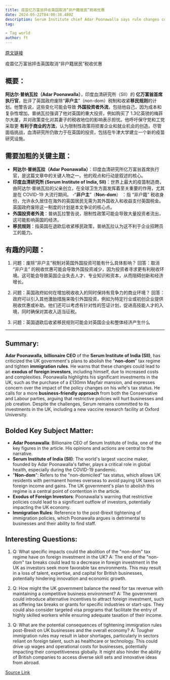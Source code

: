```yaml
---
title: 疫苗亿万富翁抨击英国取消“非户籍居民”税收优惠
date: 2024-05-22T04:00:38.480Z
description: Serum Institute chief Adar Poonawalla says rule changes could make foreign investors ‘stay away’
tag: 

- Tag world
author: ft
---
```


[原文链接](https://ft.com/content/5ed43a3c-5728-42c7-848f-6c3d068f0016)

疫苗亿万富翁抨击英国取消“非户籍居民”税收优惠

## 概要： 

**阿达尔·普纳瓦拉（Adar Poonawalla）**，印度血清研究所（SII）的 **亿万富翁首席执行官**，批评了英国政府废除“**非户主**”（non-dom）税制和收紧**移民规则**的计划。他警告说，这些变化可能会导致 **外国投资者外流**，包括他自己，因为成本和复杂性增加。普纳瓦拉强调了他对英国的重大投资，例如购买了 1.3亿英镑的梅菲尔大厦，并对政策变化对其妻子的税收地位的影响表示担忧。他呼吁保守党和工党采取更 **有利于商业的方法**，认为限制性政策将损害企业和就业机会的创造。尽管面临挑战，血清研究所仍致力于在英国的投资，包括在牛津大学建立一个新的疫苗研究设施。 

## 需要加粗的关键主题： 

- **阿达尔·普纳瓦拉（Adar Poonawalla）**：印度血清研究所亿万富翁首席执行官，是这篇文章中的关键人物之一。他的观点和行动是叙述的核心。
- **印度血清研究所 (Serum Institute of India, SII)**：世界上最大的疫苗制造商，由阿达尔·普纳瓦拉的父亲创立，在全球卫生方面发挥着至关重要的作用，尤其是在 COVID-19 大流行期间。
 -“**非户主**”（**Non-dom**） ：指 “非户籍” 税收身份，允许永久居住在海外的英国居民无需为其外国收入和收益支付英国税金。英国政府废除这一制度的计划是本文争论的核心点。
- **外国投资者外流**：普纳瓦拉警告说，限制性政策可能会导致大量投资者流出，这可能影响英国的经济。
 - **移民规则**：指英国在退欧后收紧移民政策，普纳瓦拉认为这不利于企业招聘员工的能力。

## 有趣的问题：

1. 问题：废除“非户主”税制对英国外国投资可能有什么具体影响？ 
   回答：取消 “非户主” 的税收优惠可能会导致外国投资减少，因为投资者寻求更有利税收环境。这可能会导致英国企业失去人才、专业知识和资本，从而阻碍创新和经济增长。

2. 问题：英国政府如何在增加税收收入的同时保持有竞争力的商业环境？ 
   回答：政府可以引入其他激励措施来吸引外国投资，例如为特定行业或初创企业提供税收优惠或补助。他们还可以考虑有针对性的签证计划，促进高技能人才的入境，同时确保对其收入适当征税。

3. 问题：英国退欧后收紧移民规则可能会对英国企业和整体经济产生什么

---

## Summary: 
**Adar Poonawalla**, **billionaire CEO** of the **Serum Institute of India (SII)**, has criticized the UK government's plans to abolish the "**non-dom**" tax regime and tighten **immigration rules**. He warns that these changes could lead to an **exodus of foreign investors**, including himself, due to increased costs and complexities. Poonawalla highlights his significant investments in the UK, such as the purchase of a £130mn Mayfair mansion, and expresses concern over the impact of the policy changes on his wife's tax status. He calls for a more **business-friendly approach** from both the Conservative and Labour parties, arguing that restrictive policies will hurt businesses and job creation. Despite the challenges, Serum remains committed to its investments in the UK, including a new vaccine research facility at Oxford University. 

## Bolded Key Subject Matter: 
- **Adar Poonawalla**: Billionaire CEO of Serum Institute of India, one of the key figures in the article. His opinions and actions are central to the narrative.
- **Serum Institute of India (SII)**: The world's largest vaccine maker, founded by Adar Poonawalla's father, plays a critical role in global health, especially during the COVID-19 pandemic. 
- "**Non-dom**": Refers to the "non-domiciled" tax status, which allows UK residents with permanent homes overseas to avoid paying UK taxes on foreign income and gains. The UK government's plan to abolish this regime is a central point of contention in the article. 
- **Exodus of Foreign Investors**: Poonawalla's warning that restrictive policies could lead to a significant outflow of investors, potentially impacting the UK economy. 
- **Immigration Rules**: Reference to the post-Brexit tightening of immigration policies, which Poonawalla argues is detrimental to businesses and their ability to find staff. 

## Interesting Questions: 

1. Q: What specific impacts could the abolition of the "non-dom" tax regime have on foreign investment in the UK? 
A: The end of the "non-dom" tax breaks could lead to a decrease in foreign investment in the UK as investors seek more favorable tax environments. This may result in a loss of talent, expertise, and capital for British businesses, potentially hindering innovation and economic growth. 

2. Q: How might the UK government balance the need for tax revenue with maintaining a competitive business environment? 
A: The government could introduce alternative incentives to attract foreign investment, such as offering tax breaks or grants for specific industries or start-ups. They could also consider targeted visa programs that facilitate the entry of highly skilled workers while ensuring adequate taxation of their income. 

3. Q: What are the potential consequences of tightening immigration rules post-Brexit on UK businesses and the overall economy? 
A: Tougher immigration rules may result in labor shortages, particularly in sectors reliant on foreign talent, such as healthcare or technology. This could drive up wages and operational costs for businesses, potentially impacting their competitiveness globally. It might also hinder the ability of British companies to access diverse skill sets and innovative ideas from abroad.

[Source Link](https://ft.com/content/5ed43a3c-5728-42c7-848f-6c3d068f0016)

